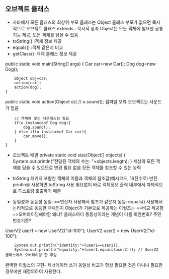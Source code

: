 ## 오브젝트 클래스
- 자바에서 모든 클래스의 최상위 부모 클래스는 Object 클래스
부모가 없으면 묵시적으로 오브젝트 클래스 extends : 묵시적 상속
Object는 모든 객체에 필요한 공통 기능 제공, 모든 객체를 담을 수 있음
- toString() :객체 정보 제공
- equals() :객체 같은지 비교
- getClass() :객체 클래스 정보 제공

public static void main(String[] args) {
        Car car=new Car();
        Dog dog=new Dog();

        Object obj=car;
        action(car);
        action(dog);
    }
public static void action(Object o){
        // o.sound(); 컴파일 오류 오브젝트는 사운드가 업음

        // 객체에 맞는 다운캐스팅 필요
        if(o instanceof Dog dog){
            dog.sound();
        } else if(o instanceof Car car){
            car.move();
        }
    }

- 오브젝트 배열
private static void size(Object[] objects) {
        System.out.println("전달된 객체의 수는: "+objects.length);
    }
세상의 모든 객체를 담을 수 있으므로 변경 필요 없음 모든 객체를 참조할 수 있는 능력

- toString
패키지 포함한 객체의 이름과 객체의 참조값(해시코드, 16진수로) 반환
println을 사용하면 toString 사용 필요없이 바로 객체정보 출력 내부에서 자체적으로 투스트링 호출하기 때문

- 동일성과 동등성
동일: ==연산자 사용해서 참조가 같은지
동등: equals() 사용해서 논리적으로 동등한 객체인지
Object가 기본으로 제공하는 이퀄즈는 ==비교 제공함=>오버라이딩해야함
왜냐? 클래스마다 동등성이라는 개념이 다름 회원번호? 주민번호기준?

UserV2 user1 = new UserV2("id-100");
        UserV2 user2 = new UserV2("id-100");

        System.out.println("identity:"+(user1==user2));
        System.out.println("equality:"+(user1.equals(user2))); // UserV2 클래스에서 오버라이딩 한 후임

완벽한 이퀄스의 구현- 제너레이터 쓰기
동일성 비교가 항상 필요한 것은 아니니 필요한 경우에만 재정의하여 사용한다. 
